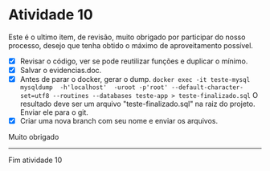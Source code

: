 # Atividade 10

Este é o ultimo item, de revisão, muito obrigado por participar do nosso processo, desejo que tenha obtido o máximo de aproveitamento possível.

- [x] Revisar o código, ver se pode reutilizar funções e duplicar o mínimo.
- [x] Salvar o evidencias.doc.
- [x] Antes de parar o docker, gerar o dump.
``docker exec -it teste-mysql mysqldump  -h'localhost'  -uroot -p'root' --default-character-set=utf8 --routines --databases teste-app > teste-finalizado.sql``
O resultado deve ser um arquivo "teste-finalizado.sql" na raiz do projeto. Enviar ele para o git.
- [x] Criar uma nova branch com seu nome e enviar os arquivos.

Muito obrigado

---

Fim atividade 10
